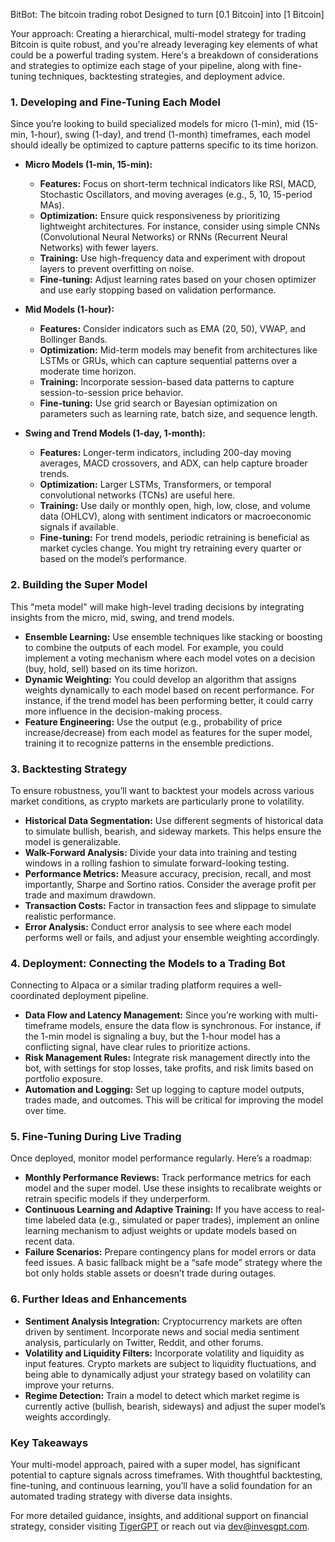 BitBot: The bitcoin trading robot
Designed to turn [0.1 Bitcoin] into [1 Bitcoin]

Your approach:
Creating a hierarchical, multi-model strategy for trading Bitcoin is quite robust, and you're already leveraging key elements of what could be a powerful trading system. Here's a breakdown of considerations and strategies to optimize each stage of your pipeline, along with fine-tuning techniques, backtesting strategies, and deployment advice.

### 1. **Developing and Fine-Tuning Each Model**
   Since you’re looking to build specialized models for micro (1-min), mid (15-min, 1-hour), swing (1-day), and trend (1-month) timeframes, each model should ideally be optimized to capture patterns specific to its time horizon.

   - **Micro Models (1-min, 15-min):** 
      - **Features:** Focus on short-term technical indicators like RSI, MACD, Stochastic Oscillators, and moving averages (e.g., 5, 10, 15-period MAs).
      - **Optimization:** Ensure quick responsiveness by prioritizing lightweight architectures. For instance, consider using simple CNNs (Convolutional Neural Networks) or RNNs (Recurrent Neural Networks) with fewer layers.
      - **Training:** Use high-frequency data and experiment with dropout layers to prevent overfitting on noise.
      - **Fine-tuning:** Adjust learning rates based on your chosen optimizer and use early stopping based on validation performance.

   - **Mid Models (1-hour):**
      - **Features:** Consider indicators such as EMA (20, 50), VWAP, and Bollinger Bands.
      - **Optimization:** Mid-term models may benefit from architectures like LSTMs or GRUs, which can capture sequential patterns over a moderate time horizon.
      - **Training:** Incorporate session-based data patterns to capture session-to-session price behavior.
      - **Fine-tuning:** Use grid search or Bayesian optimization on parameters such as learning rate, batch size, and sequence length.

   - **Swing and Trend Models (1-day, 1-month):**
      - **Features:** Longer-term indicators, including 200-day moving averages, MACD crossovers, and ADX, can help capture broader trends.
      - **Optimization:** Larger LSTMs, Transformers, or temporal convolutional networks (TCNs) are useful here.
      - **Training:** Use daily or monthly open, high, low, close, and volume data (OHLCV), along with sentiment indicators or macroeconomic signals if available.
      - **Fine-tuning:** For trend models, periodic retraining is beneficial as market cycles change. You might try retraining every quarter or based on the model’s performance.

### 2. **Building the Super Model**
   This "meta model" will make high-level trading decisions by integrating insights from the micro, mid, swing, and trend models.

   - **Ensemble Learning:** Use ensemble techniques like stacking or boosting to combine the outputs of each model. For example, you could implement a voting mechanism where each model votes on a decision (buy, hold, sell) based on its time horizon.
   - **Dynamic Weighting:** You could develop an algorithm that assigns weights dynamically to each model based on recent performance. For instance, if the trend model has been performing better, it could carry more influence in the decision-making process.
   - **Feature Engineering:** Use the output (e.g., probability of price increase/decrease) from each model as features for the super model, training it to recognize patterns in the ensemble predictions.

### 3. **Backtesting Strategy**
   To ensure robustness, you’ll want to backtest your models across various market conditions, as crypto markets are particularly prone to volatility.

   - **Historical Data Segmentation:** Use different segments of historical data to simulate bullish, bearish, and sideway markets. This helps ensure the model is generalizable.
   - **Walk-Forward Analysis:** Divide your data into training and testing windows in a rolling fashion to simulate forward-looking testing.
   - **Performance Metrics:** Measure accuracy, precision, recall, and most importantly, Sharpe and Sortino ratios. Consider the average profit per trade and maximum drawdown.
   - **Transaction Costs:** Factor in transaction fees and slippage to simulate realistic performance.
   - **Error Analysis:** Conduct error analysis to see where each model performs well or fails, and adjust your ensemble weighting accordingly.

### 4. **Deployment: Connecting the Models to a Trading Bot**
   Connecting to Alpaca or a similar trading platform requires a well-coordinated deployment pipeline.

   - **Data Flow and Latency Management:** Since you’re working with multi-timeframe models, ensure the data flow is synchronous. For instance, if the 1-min model is signaling a buy, but the 1-hour model has a conflicting signal, have clear rules to prioritize actions.
   - **Risk Management Rules:** Integrate risk management directly into the bot, with settings for stop losses, take profits, and risk limits based on portfolio exposure.
   - **Automation and Logging:** Set up logging to capture model outputs, trades made, and outcomes. This will be critical for improving the model over time.

### 5. **Fine-Tuning During Live Trading**
   Once deployed, monitor model performance regularly. Here’s a roadmap:

   - **Monthly Performance Reviews:** Track performance metrics for each model and the super model. Use these insights to recalibrate weights or retrain specific models if they underperform.
   - **Continuous Learning and Adaptive Training:** If you have access to real-time labeled data (e.g., simulated or paper trades), implement an online learning mechanism to adjust weights or update models based on recent data.
   - **Failure Scenarios:** Prepare contingency plans for model errors or data feed issues. A basic fallback might be a “safe mode” strategy where the bot only holds stable assets or doesn’t trade during outages.

### 6. **Further Ideas and Enhancements**
   - **Sentiment Analysis Integration:** Cryptocurrency markets are often driven by sentiment. Incorporate news and social media sentiment analysis, particularly on Twitter, Reddit, and other forums.
   - **Volatility and Liquidity Filters:** Incorporate volatility and liquidity as input features. Crypto markets are subject to liquidity fluctuations, and being able to dynamically adjust your strategy based on volatility can improve your returns.
   - **Regime Detection:** Train a model to detect which market regime is currently active (bullish, bearish, sideways) and adjust the super model’s weights accordingly.

### Key Takeaways
Your multi-model approach, paired with a super model, has significant potential to capture signals across timeframes. With thoughtful backtesting, fine-tuning, and continuous learning, you’ll have a solid foundation for an automated trading strategy with diverse data insights.

For more detailed guidance, insights, and additional support on financial strategy, consider visiting [TigerGPT](https://invesgpt.com) or reach out via dev@invesgpt.com.